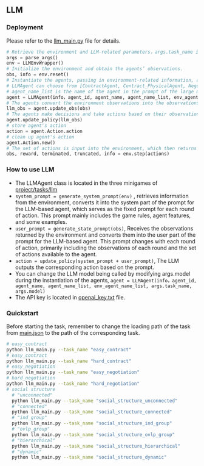 ## LLM

### Deployment

Please refer to the [llm_main.py](./llm_main.py) file for details.

```python
# Retrieve the environment and LLM-related parameters，args.task_name is in ["easy_contract","hard_contract","easy_negotiation","hard_negotiation","social_structure"]
args = parse_args()
env = LLMEnvWrapper()
# Initialize the environment and obtain the agents’ observations.
obs, info = env.reset()
# Instantiate the agents, passing in environment-related information, agent features, agent name conversion table, task name, and the model used by the LLM. 
# LLMAgent can choose from [ContractAgent, Contract_PhysicalAgent, NegotiationAgent,Negotiation_PhysicalAgent,PhysicalAgent]. ContractAgent is used in the contract phase of contract minigame; Contract_PhysicalAgent is used in the physical phase of contract minigame;NegotiationAgent is used in the negotiation phase of negotiation minigame;Negotiation_PhysicalAgent is used in the physical phase of negotiation minigame;PhysicalAgent is used in the physical phase of social_structure minigame. The physical phase involves activities like gathering and crafting resources, without any social interaction.
# agent_name_list is the name of the agent in the prompt of the large model; env_agent_name_list is the name of the agent in the environment.
agent = LLMAgent(info，agent_id, agent_name, agent_name_list, env_agent_name_list, args.task_name, args.model)
# The agents convert the environment observations into the observations required by the LLM.
llm_obs = agent.update_obs(obs)
# The agents make decisions and take actions based on their observations, and the set of actions taken by all agents is denoted as actions.
agent.update_policy(llm_obs)
# store agent's action
action = agent.Action.action
# clean up agent's action
agent.Action.new()
# The set of actions is input into the environment, which then returns relevant information such as the agents’ observations, rewards, whether the game has ended, etc.
obs, reward, terminated, truncated, info = env.step(actions)
```

### How to use LLM

- The LLMAgent class is located in the three minigames of   [project/tasks/llm](.)
- `system_prompt = generate_system_prompt(env)` , retrieves information from the environment, converts it into the system part of the prompt for the LLM-based agent, which serves as the fixed prompt for each round of action. This prompt mainly includes the game rules, agent features, and some examples.
- `user_prompt = generate_state_prompt(obs)`, Receives the observations returned by the environment and converts them into the user part of the prompt for the LLM-based agent. This prompt changes with each round of action, primarily including the observations of each round and the set of actions available to the agent.
- `action = update_policy(system_prompt + user_prompt)`, The LLM outputs the corresponding action based on the prompt.
- You can change the LLM model being called by modifying args.model during the instantiation of the agents, `agent = LLMAgent(info，agent_id, agent_name, agent_name_list, env_agent_name_list, args.task_name, args.model)`
- The API key is located in [openai_key.txt](./openai_key.txt) file.

### Quickstart

Before starting the task, remember to change the loading path of the task from [main.json](../../../config/main.json) to the path of the corresponding task.

```bash
# easy_contract
python llm_main.py --task_name "easy_contract"
# easy_contract
python llm_main.py --task_name "hard_contract"
# easy_negotiation
python llm_main.py --task_name "easy_negotiation"
# hard_negotiation
python llm_main.py --task_name "hard_negotiation"
# social structure
  # "unconnected"
  python llm_main.py --task_name "social_structure_unconnected"
  # "connected"
  python llm_main.py --task_name "social_structure_connected"
  # "ind_group"
  python llm_main.py --task_name "social_structure_ind_group"
  # "ovlp_group"
  python llm_main.py --task_name "social_structure_ovlp_group"
  # "hierarchical"
  python llm_main.py --task_name "social_structure_hierarchical"
  # "dynamic"
  python llm_main.py --task_name "social_structure_dynamic"
```
